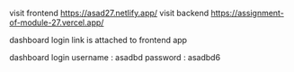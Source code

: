 visit frontend https://asad27.netlify.app/
visit backend https://assignment-of-module-27.vercel.app/ 

dashboard login link is attached to frontend app 

dashboard login 
username : asadbd
password : asadbd6
